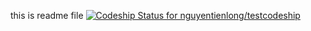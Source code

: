 this is readme file
[ ![Codeship Status for nguyentienlong/testcodeship](https://www.codeship.io/projects/09a6ef90-ccfc-0131-d9ea-0660f28aebae/status)](https://www.codeship.io/projects/22743)
